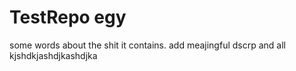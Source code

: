 # TestRepo egy
some words about the shit it contains.
add meajingful dscrp
and all
kjshdkjashdjkashdjka
